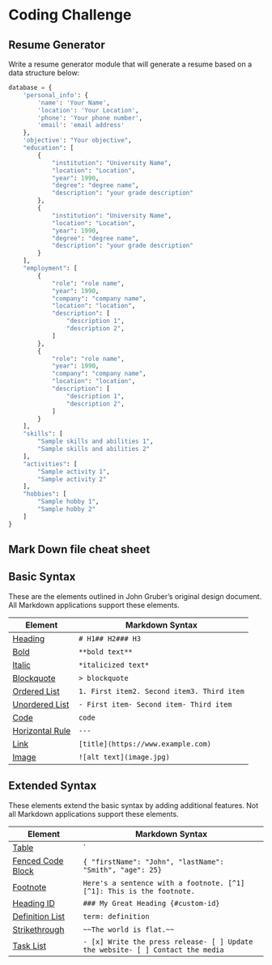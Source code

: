 # Coding Challenge

## Resume Generator

Write a resume generator module that will generate a resume based on a data structure below:

```python
database = {
    'personal_info': {
        'name': 'Your Name',
        'location': 'Your Location',
        'phone': 'Your phone number',
        'email': 'email address'
    },
    'objective': "Your objective",
    "education": [
        {
            "institution": "University Name",
            "location": "Location",
            "year": 1990,
            "degree": "degree name",
            "description": "your grade description"
        },
        {
            "institution": "University Name",
            "location": "Location",
            "year": 1990,
            "degree": "degree name",
            "description": "your grade description"
        }
    ],
    "employment": [
        {
            "role": "role name",
            "year": 1990,
            "company": "company name",
            "location": "location",
            "description": [
                "description 1",
                "description 2",
            ]
        },
        {
            "role": "role name",
            "year": 1990,
            "company": "company name",
            "location": "location",
            "description": [
                "description 1",
                "description 2",
            ]
        }
    ],
    "skills": [
        "Sample skills and abilities 1",
        "Sample skills and abilities 2"
    ],
    "activities": [
        "Sample activity 1",
        "Sample activity 2"
    ],
    "hobbies": [
        "Sample hobby 1",
        "Sample hobby 2"
    ]
}
```

## Mark Down file cheat sheet

## Basic Syntax

These are the elements outlined in John Gruber’s original design document. All Markdown applications support these elements.

| Element                                                      | Markdown Syntax                            |
| ------------------------------------------------------------ | ------------------------------------------ |
| [Heading](https://www.markdownguide.org/basic-syntax/#headings) | `# H1## H2### H3`                          |
| [Bold](https://www.markdownguide.org/basic-syntax/#bold)     | `**bold text**`                            |
| [Italic](https://www.markdownguide.org/basic-syntax/#italic) | `*italicized text*`                        |
| [Blockquote](https://www.markdownguide.org/basic-syntax/#blockquotes-1) | `> blockquote`                             |
| [Ordered List](https://www.markdownguide.org/basic-syntax/#ordered-lists) | `1. First item2. Second item3. Third item` |
| [Unordered List](https://www.markdownguide.org/basic-syntax/#unordered-lists) | `- First item- Second item- Third item`    |
| [Code](https://www.markdownguide.org/basic-syntax/#code)     | ``code``                                   |
| [Horizontal Rule](https://www.markdownguide.org/basic-syntax/#horizontal-rules) | `---`                                      |
| [Link](https://www.markdownguide.org/basic-syntax/#links)    | `[title](https://www.example.com)`         |
| [Image](https://www.markdownguide.org/basic-syntax/#images-1) | `![alt text](image.jpg)`                   |

## Extended Syntax

These elements extend the basic syntax by adding additional features. Not all Markdown applications support these elements.

| Element                                                      | Markdown Syntax                                              |
| ------------------------------------------------------------ | ------------------------------------------------------------ |
| [Table](https://www.markdownguide.org/extended-syntax/#tables) | `| Syntax | Description || ----------- | ----------- || Header | Title || Paragraph | Text |` |
| [Fenced Code Block](https://www.markdownguide.org/extended-syntax/#fenced-code-blocks) | ````{ "firstName": "John", "lastName": "Smith", "age": 25}```` |
| [Footnote](https://www.markdownguide.org/extended-syntax/#footnotes) | `Here's a sentence with a footnote. [^1][^1]: This is the footnote.` |
| [Heading ID](https://www.markdownguide.org/extended-syntax/#heading-ids) | `### My Great Heading {#custom-id}`                          |
| [Definition List](https://www.markdownguide.org/extended-syntax/#definition-lists) | `term: definition`                                           |
| [Strikethrough](https://www.markdownguide.org/extended-syntax/#strikethrough) | `~~The world is flat.~~`                                     |
| [Task List](https://www.markdownguide.org/extended-syntax/#task-lists) | `- [x] Write the press release- [ ] Update the website- [ ] Contact the media` |